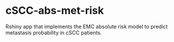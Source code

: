 # cSCC-abs-met-risk
Rshiny app that implements the EMC absolute risk model to predict metastasis probability in cSCC patients. 
